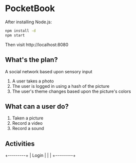 # PocketBook

After installing Node.js:

```bash
npm install -d
npm start
```

Then visit http://localhost:8080

## What's the plan?

A social network based upon sensory input

1. A user takes a photo
2. The user is logged in using a hash of the picture
3. The user's theme changes based upon the picture's colors

## What can a user do?

1. Taken a picture
2. Record a video
3. Record a sound

## Activities

+---------+
|  Login  |
|         |
+---------+
